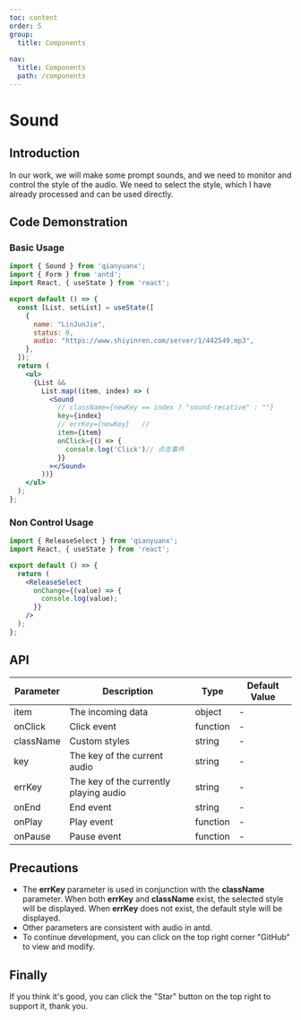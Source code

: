 ```yaml
---
toc: content
order: 5
group:
  title: Components
  
nav:
  title: Components
  path: /components
---
```


# Sound

## Introduction

In our work, we will make some prompt sounds, and we need to monitor and control the style of the audio. We need to select the style, which I have already processed and can be used directly.

## Code Demonstration

### Basic Usage

```jsx
import { Sound } from 'qianyuanx';
import { Form } from 'antd';
import React, { useState } from 'react';

export default () => {
  const [List, setList] = useState([
    {
      name: "LinJunJie",
      status: 0,
      audio: "https://www.shiyinren.com/server/1/442549.mp3",
    },
  ]);
  return (
    <ul>
      {List &&
        List.map((item, index) => (
          <Sound
            // className={newKey == index ? "sound-recative" : ""}
            key={index}
            // errKey={newKey}   //
            item={item}
            onClick={() => {
              console.log('Click')// 点击事件
            }}
          ></Sound>
        ))}
    </ul>
  );
};
```

### Non Control Usage

```jsx
import { ReleaseSelect } from 'qianyuanx';
import React, { useState } from 'react';

export default () => {
  return (
    <ReleaseSelect
      onChange={(value) => {
        console.log(value);
      }}
    />
  );
};
```

## API

| Parameter | Description | Type | Default Value |
| --- | --- | --- | --- |
| item | The incoming data | object | - |
| onClick | Click event | function | - |
| className | Custom styles | string | - |
| key | The key of the current audio | string | - |
| errKey | The key of the currently playing audio | string | - |
| onEnd | End event | string | - |
| onPlay | Play event | function | - |
| onPause | Pause event | function | - |

## Precautions

- The **errKey** parameter is used in conjunction with the **className** parameter. When both **errKey** and **className** exist, the selected style will be displayed. When **errKey** does not exist, the default style will be displayed.
- Other parameters are consistent with audio in antd.
- To continue development, you can click on the top right corner "GitHub" to view and modify.

## Finally

If you think it's good, you can click the "Star" button on the top right to support it, thank you.
